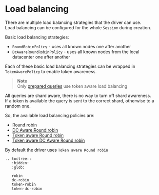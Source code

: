 # Load balancing

There are multiple load balancing strategies that the driver can use.\
Load balancing can be configured for the whole `Session` during creation.

Basic load balancing strategies:
* `RoundRobinPolicy` - uses all known nodes one after another
* `DcAwareRoundRobinPolicy` - uses all known nodes from the local datacenter one after another

Each of these basic load balancing strategies can be wrapped in `TokenAwarePolicy` to enable token awareness.

> **Note**\
> Only [prepared queries](../queries/prepared.md) use token aware load balancing

All queries are shard aware, there is no way to turn off shard awareness.\
If a token is available the query is sent to the correct shard, otherwise to a random one.

So, the available load balancing policies are:
* [Round robin](robin.md)
* [DC Aware Round robin](dc-robin.md)
* [Token aware Round robin](token-robin.md)
* [Token aware DC Aware Round robin](token-dc-robin.md)

By default the driver uses `Token aware Round robin`

```eval_rst
.. toctree::
   :hidden:
   :glob:

   robin
   dc-robin
   token-robin
   token-dc-robin

```